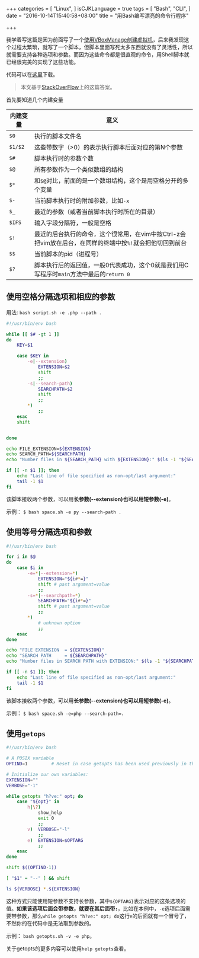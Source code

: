 +++
categories = [
  "Linux",
]
isCJKLanguage = true
tags = [
  "Bash",
  "CLI",
]
date = "2016-10-14T15:40:58+08:00"
title = "用Bash编写漂亮的命令行程序"

+++

我学着写这篇是因为前面写了一个[使用VBoxManage创建虚拟机](http://unixera.com/virtualization/create-a-virtual-machine-with-vboxmanage/)，后来我发现这个过程太繁琐，就写了一个脚本，但脚本里面写死太多东西就没有了灵活性，所以就需要支持各种选项和参数。而因为这些命令都是很直观的命令，用Shell脚本就已经很完美的实现了这些功能。

代码可以在[这里](https://github.com/lovelock/bash_opts)下载。

> 本文基于[StackOverFlow](http://stackoverflow.com/questions/192249/how-do-i-parse-command-line-arguments-in-bash)上的这篇答案。


首先要知道几个内建变量

内建变量 | 意义
---|---
`$0` | 执行的脚本文件名
`$1/$2` | 这些带数字（>0）的表示执行脚本后面对应的第N个参数
`$#` | 脚本执行时的参数个数
`$@` | 所有参数作为一个类似数组的结构
`$*` | 和`$@`对比，前面的是一个数组结构，这个是用空格分开的多个变量
`$-` | 当前脚本执行时的附加参数，比如`-x`
`$_` | 最近的参数（或者当前脚本执行时所在的目录）
`$IFS` | 输入字段分隔符，一般是空格
`$!` | 最近的后台执行的命令，这个很常用，在vim中按Ctrl-z会把vim放在后台，在同样的终端中按`%!`就会把他切回到前台
`$$` | 当前脚本的pid（进程号）
`$?` | 脚本执行后的返回值，一般0代表成功，这个0就是我们用C写程序时`main`方法中最后的`return 0`


## 使用空格分隔选项和相应的参数

用法: `bash script.sh -e .php --path .`

```bash
#!/usr/bin/env bash

while [[ $# -gt 1 ]]
do
    KEY=$1

    case $KEY in
        -e|--extension)
            EXTENSION=$2
            shift
            ;;
        -s|--search-path)
            SEARCHPATH=$2
            shift
            ;;
        *)
            ;;
    esac
    shift


done

echo FILE_EXTENSION=${EXTENSION}
echo SEARCH_PATH=${SEARCHPATH}
echo "Number files in ${SEARCH_PATH} with ${EXTENSION}:" $(ls -1 "${SEARCHPATH}"/*."${EXTENSION}" | wc -l)

if [[ -n $1 ]]; then
    echo "Last line of file specified as non-opt/last argument:"
    tail -1 $1
fi
```

该脚本接收两个参数，可以用**长参数(--extension)**也可以用**短参数(-e)**。

示例： `$ bash space.sh -e py --search-path .`

## 使用等号分隔选项和参数

```bash
#!/usr/bin/env bash

for i in $@
do
    case $i in
        -e=*|--extension=*)
            EXTENSION="${i#*=}"
            shift # past argument=value
            ;;
        -s=*|--searchpath=*)
            SEARCHPATH="${i#*=}"
            shift # past argument=value
            ;;
        *)
            # unknown option
            ;;
    esac
done

echo "FILE EXTENSION  = ${EXTENSION}"
echo "SEARCH PATH     = ${SEARCHPATH}"
echo "Number files in SEARCH PATH with EXTENSION:" $(ls -1 "${SEARCHPATH}"/*."${EXTENSION}" | wc -l)

if [[ -n $1 ]]; then
    echo "Last line of file specified as non-opt/last argument:"
    tail -1 $1
fi
```

该脚本接收两个参数，可以用**长参数(--extension)**也可以用**短参数(-e)**。

示例： `$ bash space.sh -e=php --search-path=.`

## 使用`getops`

```bash
#!/usr/bin/env bash

# A POSIX variable
OPTIND=1         # Reset in case getopts has been used previously in the shell.

# Initialize our own variables:
EXTENSION=""
VERBOSE="-1"

while getopts "h?ve:" opt; do
    case "${opt}" in
        h|\?)
            show_help
            exit 0
            ;;
        v)  VERBOSE="-l"
            ;;
        e)  EXTENSION=$OPTARG
            ;;
    esac
done

shift $((OPTIND-1))

[ "$1" = "--" ] && shift

ls ${VERBOSE} *.${EXTENSION}
```

这种方式只能使用短参数不支持长参数，其中`${OPTARG}`表示对应的这条选项的值。**如果该选项后面会带参数，就要在其后面带`:`**，比如在本例中，`-e`选项后面需要带参数，那么`while getopts "h?ve:" opt; do`这行`e`的后面就有一个冒号了，不然你的在代码中是无法取到参数的。

示例： `bash getopts.sh -v -e php`。

关于getopts的更多内容可以使用`help getopts`查看。
